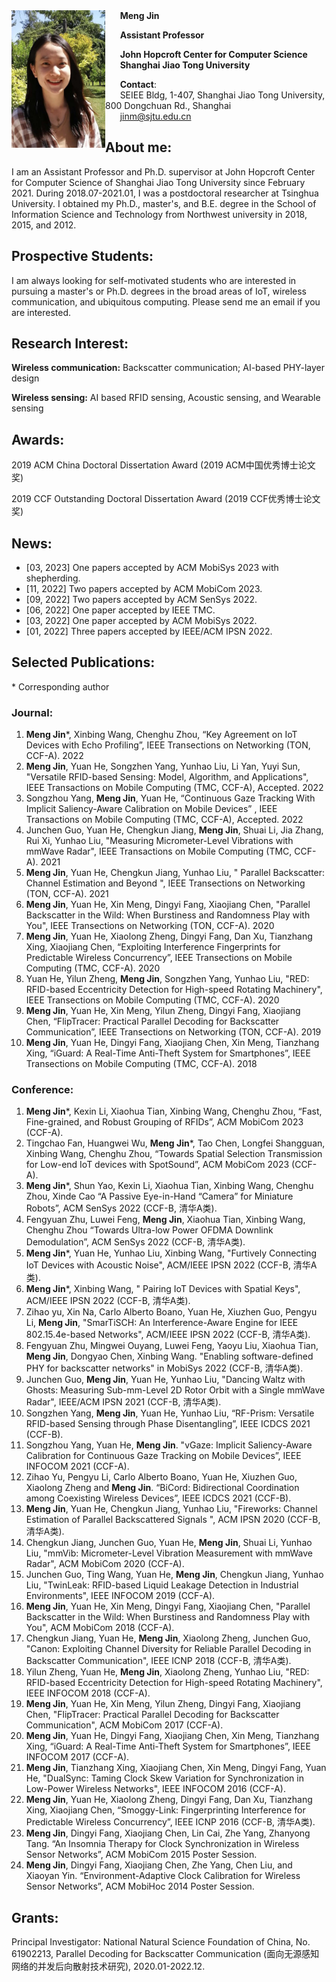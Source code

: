 <img src="./jinmeng.jpg" width = "150" height = "220"  align=left />
&nbsp;&nbsp;&nbsp;&nbsp;&nbsp;&nbsp;<strong>Meng Jin</strong>  

&nbsp;&nbsp;&nbsp;&nbsp;&nbsp;&nbsp;<strong>Assistant Professor</strong>  

&nbsp;&nbsp;&nbsp;&nbsp;&nbsp;&nbsp;<strong>John Hopcroft Center for Computer Science</strong>  
&nbsp;&nbsp;&nbsp;&nbsp;&nbsp;&nbsp;<strong>Shanghai Jiao Tong University</strong>  

&nbsp;&nbsp;&nbsp;&nbsp;&nbsp;&nbsp;<strong>Contact</strong>:  
&nbsp;&nbsp;&nbsp;&nbsp;&nbsp;&nbsp;SEIEE Bldg, 1-407, Shanghai Jiao Tong University, 800 Dongchuan Rd., Shanghai  
&nbsp;&nbsp;&nbsp;&nbsp;&nbsp;&nbsp;jinm@sjtu.edu.cn  



## About me:

I am an Assistant Professor and Ph.D. supervisor at John Hopcroft Center for Computer Science of Shanghai Jiao Tong University since February 2021. During 2018.07-2021.01, I was a postdoctoral researcher at Tsinghua University. I obtained my Ph.D., master's, and B.E. degree in the School of Information Science and Technology from Northwest university in 2018, 2015, and 2012.

## Prospective Students:

I am always looking for self-motivated students who are interested in pursuing a master's or Ph.D. degrees in the broad areas of IoT, wireless communication, and ubiquitous computing. Please send me an email if you are interested.

## Research Interest:

**Wireless communication:** Backscatter communication; AI-based PHY-layer design 

**Wireless sensing:** AI based RFID sensing, Acoustic sensing, and Wearable sensing

## Awards:

2019 ACM China Doctoral Dissertation Award (2019 ACM中国优秀博士论文奖)  

2019 CCF Outstanding Doctoral Dissertation Award (2019 CCF优秀博士论文奖)

## News:

* [03, 2023] One papers accepted by ACM MobiSys 2023 with shepherding.
* [11, 2022] Two papers accepted by ACM MobiCom 2023.
* [09, 2022] Two papers accepted by ACM SenSys 2022.
* [06, 2022] One paper accepted by IEEE TMC.
* [03, 2022] One paper accepted by ACM MobiSys 2022.
* [01, 2022] Three papers accepted by IEEE/ACM IPSN 2022.


## Selected Publications:
\* Corresponding author

### Journal:  

1.	**Meng Jin***, Xinbing Wang, Chenghu Zhou, “Key Agreement on IoT Devices with Echo Profiling”, IEEE Transections on Networking (TON, CCF-A). 2022
2.	**Meng Jin**, Yuan He, Songzhen Yang, Yunhao Liu, Li Yan, Yuyi Sun, "Versatile RFID-based Sensing: Model, Algorithm, and Applications", IEEE Transactions on Mobile Computing (TMC, CCF-A), Accepted. 2022
3.	Songzhou Yang, **Meng Jin**, Yuan He, “Continuous Gaze Tracking With Implicit Saliency-Aware Calibration on Mobile Devices” , IEEE Transactions on Mobile Computing (TMC, CCF-A), Accepted. 2022
4.	Junchen Guo, Yuan He, Chengkun Jiang, **Meng Jin**, Shuai Li, Jia Zhang, Rui Xi, Yunhao Liu, "Measuring Micrometer-Level Vibrations with mmWave Radar", IEEE Transactions on Mobile Computing (TMC, CCF-A). 2021
5.	**Meng Jin**, Yuan He, Chengkun Jiang, Yunhao Liu, " Parallel Backscatter: Channel Estimation and Beyond ", IEEE Transections on Networking (TON, CCF-A). 2021
6.	**Meng Jin**, Yuan He, Xin Meng, Dingyi Fang, Xiaojiang Chen, "Parallel Backscatter in the Wild: When Burstiness and Randomness Play with You", IEEE Transections on Networking (TON, CCF-A). 2020
7.	**Meng Jin**, Yuan He, Xiaolong Zheng, Dingyi Fang, Dan Xu, Tianzhang Xing, Xiaojiang Chen, “Exploiting Interference Fingerprints for Predictable Wireless Concurrency”, IEEE Transections on Mobile Computing (TMC, CCF-A). 2020
8.	Yuan He, Yilun Zheng, **Meng Jin**, Songzhen Yang, Yunhao Liu, "RED: RFID-based Eccentricity Detection for High-speed Rotating Machinery", IEEE Transections on Mobile Computing (TMC, CCF-A). 2020
9.	**Meng Jin**, Yuan He, Xin Meng, Yilun Zheng, Dingyi Fang, Xiaojiang Chen, “FlipTracer: Practical Parallel Decoding for Backscatter Communication”, IEEE Transections on Networking (TON, CCF-A). 2019
10.	**Meng Jin**, Yuan He, Dingyi Fang, Xiaojiang Chen, Xin Meng, Tianzhang Xing, “iGuard: A Real-Time Anti-Theft System for Smartphones”, IEEE Transections on Mobile Computing (TMC, CCF-A). 2018



### Conference:  

1.  **Meng Jin***, Kexin Li, Xiaohua Tian, Xinbing Wang, Chenghu Zhou, “Fast, Fine-grained, and Robust Grouping of RFIDs”, ACM MobiCom 2023 (CCF-A).
2.	Tingchao Fan, Huangwei Wu, **Meng Jin***, Tao Chen, Longfei Shangguan, Xinbing Wang, Chenghu Zhou, “Towards Spatial Selection Transmission for Low-end IoT devices with SpotSound”, ACM MobiCom 2023 (CCF-A).
3.	**Meng Jin***,  Shun Yao, Kexin Li, Xiaohua Tian, Xinbing Wang, Chenghu Zhou, Xinde Cao “A Passive Eye-in-Hand “Camera” for Miniature Robots”, ACM SenSys 2022 (CCF-B, 清华A类).
4.	Fengyuan Zhu, Luwei Feng, **Meng Jin**, Xiaohua Tian, Xinbing Wang, Chenghu Zhou “Towards Ultra-low Power OFDMA Downlink Demodulation”, ACM SenSys 2022 (CCF-B, 清华A类).
5.	**Meng Jin***, Yuan He, Yunhao Liu, Xinbing Wang, "Furtively Connecting IoT Devices with Acoustic Noise", ACM/IEEE IPSN 2022 (CCF-B, 清华A类).
6.	**Meng Jin***, Xinbing Wang, " Pairing IoT Devices with Spatial Keys", ACM/IEEE IPSN 2022 (CCF-B, 清华A类).
7.	Zihao yu, Xin Na, Carlo Alberto Boano, Yuan He, Xiuzhen Guo, Pengyu Li, **Meng Jin**, "SmarTiSCH: An Interference-Aware Engine for IEEE 802.15.4e-based Networks", ACM/IEEE IPSN 2022 (CCF-B, 清华A类).
8.	Fengyuan Zhu, Mingwei Ouyang, Luwei Feng, Yaoyu Liu, Xiaohua Tian, **Meng Jin**, Dongyao Chen, Xinbing Wang. "Enabling software-defined PHY for backscatter networks" in MobiSys 2022 (CCF-B, 清华A类).
9.	Junchen Guo, **Meng Jin**, Yuan He, Yunhao Liu, "Dancing Waltz with Ghosts: Measuring Sub-mm-Level 2D Rotor Orbit with a Single mmWave Radar", IEEE/ACM IPSN 2021 (CCF-B, 清华A类).
10.	Songzhen Yang, **Meng Jin**, Yuan He, Yunhao Liu, “RF-Prism: Versatile RFID-based Sensing through Phase Disentangling”, IEEE ICDCS 2021 (CCF-B).
11.	Songzhou Yang, Yuan He, **Meng Jin**. "vGaze: Implicit Saliency-Aware Calibration for Continuous Gaze Tracking on Mobile Devices”, IEEE INFOCOM 2021 (CCF-A).
12.	Zihao Yu, Pengyu Li, Carlo Alberto Boano, Yuan He, Xiuzhen Guo, Xiaolong Zheng and **Meng Jin**. “BiCord: Bidirectional Coordination among Coexisting Wireless Devices”, IEEE ICDCS 2021 (CCF-B).
13.	**Meng Jin**, Yuan He, Chengkun Jiang, Yunhao Liu, "Fireworks: Channel Estimation of Parallel Backscattered Signals ", ACM IPSN 2020 (CCF-B, 清华A类).
14.	Chengkun Jiang, Junchen Guo, Yuan He, **Meng Jin**, Shuai Li, Yunhao Liu, "mmVib: Micrometer-Level Vibration Measurement with mmWave Radar", ACM MobiCom 2020 (CCF-A).
15.	Junchen Guo, Ting Wang, Yuan He, **Meng Jin**, Chengkun Jiang, Yunhao Liu, "TwinLeak: RFID-based Liquid Leakage Detection in Industrial Environments", IEEE INFOCOM 2019 (CCF-A).
16.	**Meng Jin**, Yuan He, Xin Meng, Dingyi Fang, Xiaojiang Chen, "Parallel Backscatter in the Wild: When Burstiness and Randomness Play with You", ACM MobiCom 2018 (CCF-A).
17.	Chengkun Jiang, Yuan He, **Meng Jin**, Xiaolong Zheng, Junchen Guo, "Canon: Exploiting Channel Diversity for Reliable Parallel Decoding in Backscatter Communication", IEEE ICNP 2018 (CCF-B, 清华A类).
18.	Yilun Zheng, Yuan He, **Meng Jin**, Xiaolong Zheng, Yunhao Liu, "RED: RFID-based Eccentricity Detection for High-speed Rotating Machinery", IEEE INFOCOM 2018 (CCF-A).
19.	**Meng Jin**, Yuan He, Xin Meng, Yilun Zheng, Dingyi Fang, Xiaojiang Chen, "FlipTracer: Practical Parallel Decoding for Backscatter Communication", ACM MobiCom 2017 (CCF-A).
20.	**Meng Jin**, Yuan He, Dingyi Fang, Xiaojiang Chen, Xin Meng, Tianzhang Xing, “iGuard: A Real-Time Anti-Theft System for Smartphones”, IEEE INFOCOM 2017 (CCF-A).
21.	**Meng Jin**, Tianzhang Xing, Xiaojiang Chen, Xin Meng, Dingyi Fang, Yuan He, "DualSync: Taming Clock Skew Variation for Synchronization in Low-Power Wireless Networks", IEEE INFOCOM 2016 (CCF-A).
22.	**Meng Jin**, Yuan He, Xiaolong Zheng, Dingyi Fang, Dan Xu, Tianzhang Xing, Xiaojiang Chen, “Smoggy-Link: Fingerprinting Interference for Predictable Wireless Concurrency”, IEEE ICNP 2016 (CCF-B, 清华A类).
23.	**Meng Jin**, Dingyi Fang, Xiaojiang Chen, Lin Cai, Zhe Yang, Zhanyong Tang. “An Insomnia Therapy for Clock Synchronization in Wireless Sensor Networks”, ACM MobiCom 2015 Poster Session.
24.	**Meng Jin**, Dingyi Fang, Xiaojiang Chen, Zhe Yang, Chen Liu, and Xiaoyan Yin. “Environment-Adaptive Clock Calibration for Wireless Sensor Networks”, ACM MobiHoc 2014 Poster Session.

## Grants:

Principal Investigator: National Natural Science Foundation of China, No. 61902213, Parallel Decoding for Backscatter Communication (面向无源感知网络的并发后向散射技术研究), 2020.01-2022.12.
